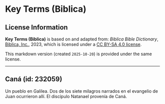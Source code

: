 # Key Terms (Biblica)

## License Information

**Key Terms (Biblica)** is based on and adapted from: _Biblica Bible Dictionary_, [Biblica, Inc.](https://www.biblica.com/), 2023, which is licensed under a [CC BY-SA 4.0 license](https://creativecommons.org/licenses/by-sa/4.0/legalcode.en).

This markdown version (created `2025-10-20`) is provided under the same license.



--------------------------------

## Caná (id: 232059)

Un pueblo en Galilea. Dos de los siete milagros narrados en el evangelio de Juan ocurrieron allí. El discípulo Natanael provenía de Caná.


